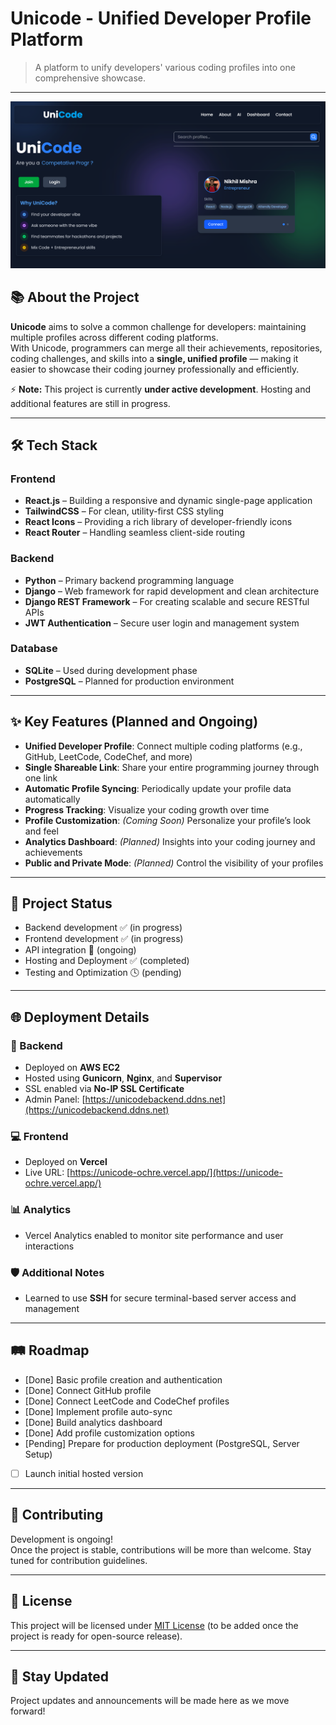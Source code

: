 # Unicode - Unified Developer Profile Platform

> A platform to unify developers' various coding profiles into one comprehensive showcase.

---

![Homepage](./Homepage.png)

## 📚 About the Project

**Unicode** aims to solve a common challenge for developers: maintaining multiple profiles across different coding platforms.  
With Unicode, programmers can merge all their achievements, repositories, coding challenges, and skills into a **single, unified profile** — making it easier to showcase their coding journey professionally and efficiently.

⚡ **Note:** This project is currently **under active development**. Hosting and additional features are still in progress.

---

## 🛠 Tech Stack

### Frontend
- **React.js** – Building a responsive and dynamic single-page application  
- **TailwindCSS** – For clean, utility-first CSS styling  
- **React Icons** – Providing a rich library of developer-friendly icons  
- **React Router** – Handling seamless client-side routing  

### Backend
- **Python** – Primary backend programming language  
- **Django** – Web framework for rapid development and clean architecture  
- **Django REST Framework** – For creating scalable and secure RESTful APIs  
- **JWT Authentication** – Secure user login and management system  

### Database
- **SQLite** – Used during development phase  
- **PostgreSQL** – Planned for production environment  

---

## ✨ Key Features (Planned and Ongoing)

- **Unified Developer Profile**: Connect multiple coding platforms (e.g., GitHub, LeetCode, CodeChef, and more)  
- **Single Shareable Link**: Share your entire programming journey through one link  
- **Automatic Profile Syncing**: Periodically update your profile data automatically  
- **Progress Tracking**: Visualize your coding growth over time  
- **Profile Customization**: *(Coming Soon)* Personalize your profile’s look and feel  
- **Analytics Dashboard**: *(Planned)* Insights into your coding journey and achievements  
- **Public and Private Mode**: *(Planned)* Control the visibility of your profiles  

---

## 🚀 Project Status

- Backend development ✅ (in progress)  
- Frontend development ✅ (in progress)  
- API integration 🔄 (ongoing)  
- Hosting and Deployment ✅ (completed)  
- Testing and Optimization 🕓 (pending)

---

## 🌐 Deployment Details

### 🔧 Backend
- Deployed on **AWS EC2**
- Hosted using **Gunicorn**, **Nginx**, and **Supervisor**
- SSL enabled via **No-IP SSL Certificate**
- Admin Panel: [https://unicodebackend.ddns.net](https://unicodebackend.ddns.net)

### 💻 Frontend
- Deployed on **Vercel**
- Live URL: [https://unicode-ochre.vercel.app/](https://unicode-ochre.vercel.app/)

### 📊 Analytics
- Vercel Analytics enabled to monitor site performance and user interactions

### 🛡️ Additional Notes
- Learned to use **SSH** for secure terminal-based server access and management

---

## 🛤️ Roadmap

- [Done] Basic profile creation and authentication  
- [Done] Connect GitHub profile  
- [Done] Connect LeetCode and CodeChef profiles  
- [Done] Implement profile auto-sync  
- [Done] Build analytics dashboard  
- [Done] Add profile customization options  
- [Pending] Prepare for production deployment (PostgreSQL, Server Setup)  
- [ ] Launch initial hosted version  

---

## 🤝 Contributing

Development is ongoing!  
Once the project is stable, contributions will be more than welcome. Stay tuned for contribution guidelines.

---

## 📄 License

This project will be licensed under [MIT License](LICENSE) (to be added once the project is ready for open-source release).

---

## 📢 Stay Updated

Project updates and announcements will be made here as we move forward!
